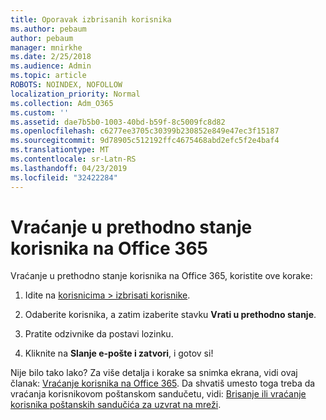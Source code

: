 ```yaml
---
title: Oporavak izbrisanih korisnika
ms.author: pebaum
author: pebaum
manager: mnirkhe
ms.date: 2/25/2018
ms.audience: Admin
ms.topic: article
ROBOTS: NOINDEX, NOFOLLOW
localization_priority: Normal
ms.collection: Adm_O365
ms.custom: ''
ms.assetid: dae7b5b0-1003-40bd-b59f-8c5009fc8d82
ms.openlocfilehash: c6277ee3705c30399b230852e849e47ec3f15187
ms.sourcegitcommit: 9d78905c512192ffc4675468abd2efc5f2e4baf4
ms.translationtype: MT
ms.contentlocale: sr-Latn-RS
ms.lasthandoff: 04/23/2019
ms.locfileid: "32422284"
---
```

# <a name="restore-a-user-in-office-365"></a>Vraćanje u prethodno stanje korisnika na Office 365

Vraćanje u prethodno stanje korisnika na Office 365, koristite ove korake:
  
1. Idite na [korisnicima \> izbrisati korisnike](https://admin.microsoft.com/adminportal/home#/deletedusers).
    
2. Odaberite korisnika, a zatim izaberite stavku **Vrati u prethodno stanje**.
    
3. Pratite odzivnike da postavi lozinku.
    
4. Kliknite na **Slanje e-pošte i zatvori**, i gotov si!
    

Nije bilo tako lako? Za više detalja i korake sa snimka ekrana, vidi ovaj članak: [Vraćanje korisnika na Office 365](https://support.office.com/article/2c261e42-5dd1-48b0-845f-2a016d29cfc1.aspx). Da shvatiš umesto toga treba da vraćanja korisnikovom poštanskom sandučetu, vidi: [Brisanje ili vraćanje korisnika poštanskih sandučića za uzvrat na mreži](https://docs.microsoft.com/exchange/recipients-in-exchange-online/delete-or-restore-mailboxes).